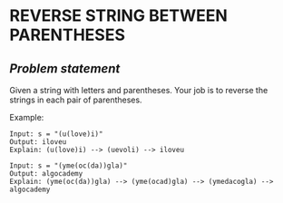 # **REVERSE STRING BETWEEN PARENTHESES**

## ***Problem statement***

Given a string with letters and parentheses. Your job is to reverse the strings in each pair of parentheses. 

Example: 
```
Input: s = "(u(love)i)"
Output: iloveu
Explain: (u(love)i) --> (uevoli) --> iloveu
```

```
Input: s = "(yme(oc(da))gla)"
Output: algocademy
Explain: (yme(oc(da))gla) --> (yme(ocad)gla) --> (ymedacogla) --> algocademy
```